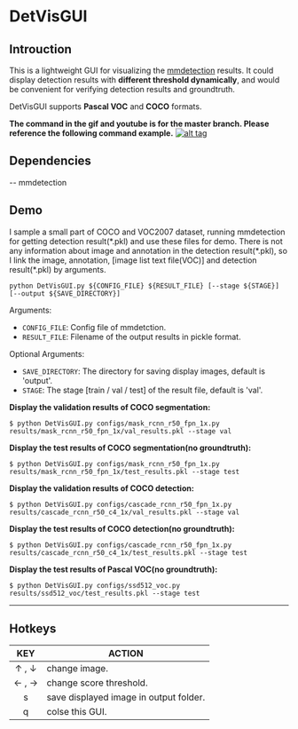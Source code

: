 # DetVisGUI

## Introuction

This is a lightweight GUI for visualizing the [mmdetection](https://github.com/open-mmlab/mmdetection) results. It could display detection results with **different threshold dynamically**, and would be convenient for verifying detection results and groundtruth. 

DetVisGUI supports **Pascal VOC** and **COCO** formats. 

**The command in the gif and youtube is for the master branch. Please reference the following command example.**
[![alt tag](./demo/demo.gif)](https://www.youtube.com/watch?v=4imQyECTik0)


## Dependencies
-- mmdetection

## Demo

I sample a small part of COCO and VOC2007 dataset, running mmdetection for getting detection result(\*.pkl) and use these files for demo. There is not any information about image and annotation in the detection result(\*.pkl), so I link the image, annotation, [image list text file(VOC)] and detection result(\*.pkl) by arguments.

```
python DetVisGUI.py ${CONFIG_FILE} ${RESULT_FILE} [--stage ${STAGE}] [--output ${SAVE_DIRECTORY}]
```

Arguments:

- `CONFIG_FILE`: Config file of mmdetction.
- `RESULT_FILE`: Filename of the output results in pickle format.

Optional Arguments:

- `SAVE_DIRECTORY`: The directory for saving display images, default is 'output'.
- `STAGE`: The stage [train / val / test] of the result file, default is 'val'.


**Display the validation results of COCO segmentation:** 

```
$ python DetVisGUI.py configs/mask_rcnn_r50_fpn_1x.py results/mask_rcnn_r50_fpn_1x/val_results.pkl --stage val
```

**Display the test results of COCO segmentation(no groundtruth):**

```
$ python DetVisGUI.py configs/mask_rcnn_r50_fpn_1x.py results/mask_rcnn_r50_fpn_1x/test_results.pkl --stage test
```

**Display the validation results of COCO detection:** 

```
$ python DetVisGUI.py configs/cascade_rcnn_r50_fpn_1x.py results/cascade_rcnn_r50_c4_1x/val_results.pkl --stage val
```

**Display the test results of COCO detection(no groundtruth):**

```
$ python DetVisGUI.py configs/cascade_rcnn_r50_fpn_1x.py results/cascade_rcnn_r50_c4_1x/test_results.pkl --stage test
```

**Display the test results of Pascal VOC(no groundtruth):**

```
$ python DetVisGUI.py configs/ssd512_voc.py results/ssd512_voc/test_results.pkl --stage test
```

---

## Hotkeys

|     KEY    | ACTION                                    |
|:----------:|-------------------------------------------|
|   ↑ , ↓    | change image.                              |
|   ← , →    | change score threshold.                    | 
|     s     | save displayed image in output folder.     |
|     q     | colse this GUI.                            |

